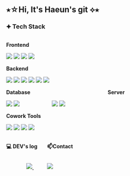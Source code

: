 ## ⭑☆Hi, It's Haeun's git ⟡⭑


### ⯌ Tech Stack

<div style="display:flex; flex-direction:column; align-items:flex-start;">

<!-- Frontend -->
<p><strong>Frontend</strong></p>
<div>
     <img src="https://img.shields.io/badge/html5-E34F26?style=for-the-badge&logo=html5&logoColor=white"/> 
     <img src="https://img.shields.io/badge/css-1572B6?style=for-the-badge&logo=css3&logoColor=white"/>
     <img src="https://img.shields.io/badge/javascript-F7DF1E?style=for-the-badge&logo=javascript&logoColor=black"/>
     <img src="https://img.shields.io/badge/react.js-61DAFB?style=for-the-badge&logo=react&logoColor=black"/>
</div>    
<!-- Backend -->   
<p><strong>Backend</strong></p>
<div>
    <img src="https://img.shields.io/badge/java-007396?style=for-the-badge&logo=java&logoColor=white"/> 
    <img src="https://img.shields.io/badge/python-3776AB?style=for-the-badge&logo=python&logoColor=white"/>   
    <img src="https://img.shields.io/badge/spring-6DB33F?style=for-the-badge&logo=spring&logoColor=white"/>
    <img src="https://img.shields.io/badge/springboot-6DB33F?style=for-the-badge&logo=springboot&logoColor=white"/>
     <img src="https://img.shields.io/badge/node.js-339933?style=for-the-badge&logo=Node.js&logoColor=white"/>
     <img src="https://img.shields.io/badge/express-000000?style=for-the-badge&logo=Express&logoColor=white"/>
     
</div>
<!-- Server -->
    <p><strong>Database</strong> &nbsp&nbsp&nbsp&nbsp&nbsp&nbsp&nbsp&nbsp&nbsp&nbsp&nbsp&nbsp&nbsp&nbsp&nbsp&nbsp&nbsp&nbsp&nbsp&nbsp&nbsp&nbsp&nbsp&nbsp&nbsp&nbsp&nbsp&nbsp&nbsp&nbsp&nbsp&nbsp&nbsp&nbsp&nbsp&nbsp&nbsp&nbsp&nbsp&nbsp&nbsp&nbsp&nbsp&nbsp&nbsp&nbsp&nbsp&nbsp&nbsp&nbsp&nbsp&nbsp<strong>Server</strong></p>
    <div>
     <img src="https://img.shields.io/badge/oracle-F80000?style=for-the-badge&logo=oracle&logoColor=white"> 
     <img src="https://img.shields.io/badge/mysql-4479A1?style=for-the-badge&logo=mysql&logoColor=white"> 
     <!--<img src="https://img.shields.io/badge/firebase-FFCA28?style=for-the-badge&logo=firebase&logoColor=white">-->
     &nbsp&nbsp&nbsp&nbsp&nbsp&nbsp&nbsp&nbsp&nbsp&nbsp&nbsp&nbsp&nbsp&nbsp&nbsp&nbsp&nbsp&nbsp&nbsp&nbsp
      <!--<img src="https://img.shields.io/badge/linux-FCC624?style=for-the-badge&logo=linux&logoColor=black"> -->
     <img src="https://img.shields.io/badge/Amazon AWS-232F3E?style=for-the-badge&logo=amazon aws&logoColor=white"> 
     <img src="https://img.shields.io/badge/apache tomcat-F8DC75?style=for-the-badge&logo=apachetomcat&logoColor=black">
    </div>
    <p><strong>Cowork Tools</strong> </p>
<div>
    <img src="https://img.shields.io/badge/github-181717?style=for-the-badge&logo=github&logoColor=white"/>
     <img src="https://img.shields.io/badge/git-F05032?style=for-the-badge&logo=git&logoColor=white"/>
      <img src="https://img.shields.io/badge/Trello-0052CC?style=for-the-badge&logo=trello&logoColor=white">
      <img src="https://img.shields.io/badge/Slack-4A154B?style=for-the-badge&logo=slack&logoColor=white">
     <!--<img src="https://img.shields.io/badge/Figma-F24E1E?style=for-the-badge&logo=figma&logoColor=white">-->
 </div>
<!-- Tools -->
 <!-- 
  <div align = "center">
  <a href="https://github.com/anuraghazra/github-readme-stats">
    <img align="center" src="https://github-readme-stats.vercel.app/api/top-langs?username=Yim-HaEun&layout=compact&langs_count=10&bg_color=45,#283048,#859398&title_color=ffffff&text_color=ffffff&hide_border=False" />
  </a>
</div>
-->
<br/>


<div align = "center">
      <p><strong>💻 DEV's log &nbsp&nbsp&nbsp&nbsp&nbsp&nbsp 📫Contact </strong></p><br/>
<a href="https://gkdms2710.tistory.com/category">
<img src="https://img.shields.io/badge/Tistory-FF5722?style=flat-square&logo=Tistory&logoColor=white"/>
</a>
&nbsp&nbsp&nbsp&nbsp&nbsp&nbsp&nbsp&nbsp
<a href="mailto:gkdms2710@naver.com" target="_blank"><img src="https://img.shields.io/badge/Mail-EA4335.svg?style=flat-squaree&logo=Gmail&logoColor=white"/>
</a>


